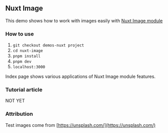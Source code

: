 ## Nuxt Image
This demo shows how to work with images easily with [Nuxt Image module](https://image.nuxt.com/)

### How to use
1. `git checkout demos-nuxt project`
2. `cd nuxt-image`
3. `pnpm install`
4. `pnpm dev` 
5. `localhost:3000` 

Index page shows various applications of Nuxt Image module features.

### Tutorial article
NOT YET

### Attribution
Test images come from [https://unsplash.com/](https://unsplash.com/)
